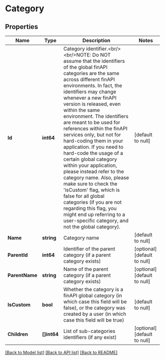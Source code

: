 # Category

## Properties
Name | Type | Description | Notes
------------ | ------------- | ------------- | -------------
**Id** | **int64** | Category identifier.&lt;br/&gt;&lt;br/&gt;NOTE: Do NOT assume that the identifiers of the global finAPI categories are the same across different finAPI environments. In fact, the identifiers may change whenever a new finAPI version is released, even within the same environment. The identifiers are meant to be used for references within the finAPI services only, but not for hard-coding them in your application. If you need to hard-code the usage of a certain global category within your application, please instead refer to the category name. Also, please make sure to check the &#39;isCustom&#39; flag, which is false for all global categories (if you are not regarding this flag, you might end up referring to a user-specific category, and not the global category). | [default to null]
**Name** | **string** | Category name | [default to null]
**ParentId** | **int64** | Identifier of the parent category (if a parent category exists) | [optional] [default to null]
**ParentName** | **string** | Name of the parent category (if a parent category exists) | [optional] [default to null]
**IsCustom** | **bool** | Whether the category is a finAPI global category (in which case this field will be false), or the category was created by a user (in which case this field will be true) | [default to null]
**Children** | **[]int64** | List of sub-categories identifiers (if any exist) | [optional] [default to null]

[[Back to Model list]](../README.md#documentation-for-models) [[Back to API list]](../README.md#documentation-for-api-endpoints) [[Back to README]](../README.md)


